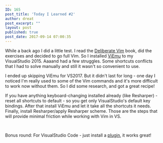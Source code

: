 ```yaml
---
ID: 165
post_title: 'Today I Learned #2'
author: dreat
post_excerpt: ""
layout: post
published: true
post_date: 2017-09-14 07:00:35
---
```

While a back ago I did a little test. I read the <a href="https://leanpub.com/deliberatevim" target="_blank" rel="noopener">Deliberate Vim</a> book, did the exercises and decided to go full Vim. So I installed <a href="http://www.viemu.com/">ViEmu</a> to my VisualStudio 2015. Aaaand had a few struggles. Some shortcuts conflicts that I had to solve manually and still it wasn't so convenient to use.

I ended up skipping ViEmu for VS2017. But it didn't last for long - one day I noticed I'm really used to some of the Vim commands and it's more difficult to work now without them. So I did some research, and got a great recipe!

If you have anything keyboard-changing installed already (like Resharper) - reset all shortcuts to default - so you get only VisualStudio's default key bindings. After that install ViEmu and let it take all the shortcuts it needs. Finally, install Resharper/apply Resharper scheme. Those are the steps that will provide minimal friction while working with Vim in VS.

&nbsp;

Bonus round: For VisualStudio Code - just install a <a href="https://github.com/VSCodeVim/Vim">plugin</a>, it works great!
